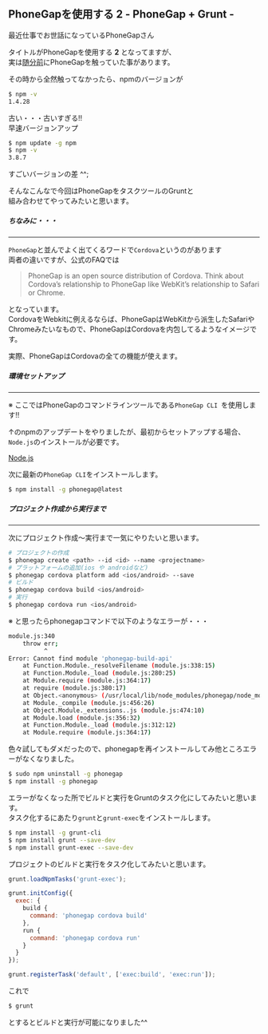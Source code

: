 ## PhoneGapを使用する 2 - PhoneGap + Grunt -

最近仕事でお世話になっているPhoneGapさん<br>

タイトルがPhoneGapを使用する **2** となってますが、<br>
実は[随分前](http://developabout0309.blogspot.jp/2014/10/phonegap-1.html)にPhoneGapを触っていた事があります。

その時から全然触ってなかったら、npmのバージョンが
```sh
$ npm -v
1.4.28
```
古い・・・古いすぎる!!<br>
早速バージョンアップ
```sh
$ npm update -g npm
$ npm -v
3.8.7
```
すごいバージョンの差 ^^;

そんなこんなで今回はPhoneGapをタスクツールのGruntと<br>
組み合わせてやってみたいと思います。

##### ちなみに・・・
****

`PhoneGap`と並んでよく出てくるワードで`Cordova`というのがあります<br>
両者の違いですが、公式のFAQでは

> PhoneGap is an open source distribution of Cordova. Think about Cordova’s relationship to PhoneGap like WebKit’s relationship to Safari or Chrome.

となっています。<br>
CordovaをWebkitに例えるならば、PhoneGapはWebKitから派生したSafariやChromeみたいなもので、PhoneGapはCordovaを内包してるようなイメージです。

実際、PhoneGapはCordovaの全ての機能が使えます。

##### 環境セットアップ
****

※ ここではPhoneGapのコマンドラインツールである`PhoneGap CLI `を使用します!!

↑のnpmのアップデートをやりましたが、最初からセットアップする場合、<br>
`Node.js`のインストールが必要です。

[Node.js](https://nodejs.org/en/)

次に最新の`PhoneGap CLI`をインストールします。
```sh
$ npm install -g phonegap@latest
```

##### プロジェクト作成から実行まで
****

次にプロジェクト作成〜実行まで一気にやりたいと思います。
```sh
# プロジェクトの作成
$ phonegap create <path> --id <id> --name <projectname>
# プラットフォームの追加(ios や androidなど)
$ phonegap cordova platform add <ios/android> --save
# ビルド
$ phonegap cordova build <ios/android>
# 実行
$ phonegap cordova run <ios/android>
```

※ と思ったらphonegapコマンドで以下のようなエラーが・・・
```sh
module.js:340
    throw err;
          ^
Error: Cannot find module 'phonegap-build-api'
    at Function.Module._resolveFilename (module.js:338:15)
    at Function.Module._load (module.js:280:25)
    at Module.require (module.js:364:17)
    at require (module.js:380:17)
    at Object.<anonymous> (/usr/local/lib/node_modules/phonegap/node_modules/phonegap-build/lib/phonegap-build/login.js:6:14)
    at Module._compile (module.js:456:26)
    at Object.Module._extensions..js (module.js:474:10)
    at Module.load (module.js:356:32)
    at Function.Module._load (module.js:312:12)
    at Module.require (module.js:364:17)
```

色々試してもダメだったので、phonegapを再インストールしてみ他ところエラーがなくなりました。
```sh
$ sudo npm uninstall -g phonegap
$ npm install -g phonegap
```

エラーがなくなった所でビルドと実行をGruntのタスク化にしてみたいと思います。<br>
タスク化するにあたり`grunt`と`grunt-exec`をインストールします。

```sh
$ npm install -g grunt-cli
$ npm install grunt --save-dev
$ npm install grunt-exec --save-dev
```

プロジェクトのビルドと実行をタスク化してみたいと思います。

```js
grunt.loadNpmTasks('grunt-exec');

grunt.initConfig({
  exec: {
    build {
      command: 'phonegap cordova build'
    },
    run {
      command: 'phonegap cordova run'
    }
  }
});

grunt.registerTask('default', ['exec:build', 'exec:run']);
```

これで
```sh
$ grunt
```
とするとビルドと実行が可能になりました^^
